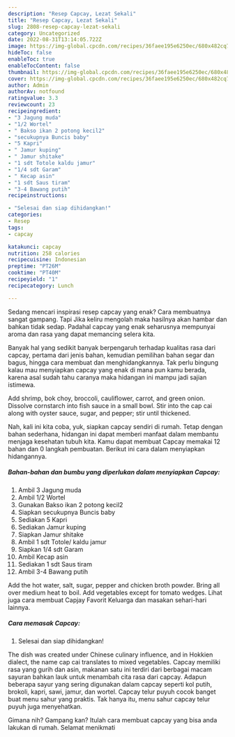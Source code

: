 ```yaml
---
description: "Resep Capcay, Lezat Sekali"
title: "Resep Capcay, Lezat Sekali"
slug: 2808-resep-capcay-lezat-sekali
category: Uncategorized
date: 2022-08-31T13:14:05.722Z
image: https://img-global.cpcdn.com/recipes/36faee195e6250ec/680x482cq70/capcay-foto-resep-utama.jpg
hideToc: false
enableToc: true
enableTocContent: false
thumbnail: https://img-global.cpcdn.com/recipes/36faee195e6250ec/680x482cq70/capcay-foto-resep-utama.jpg
cover: https://img-global.cpcdn.com/recipes/36faee195e6250ec/680x482cq70/capcay-foto-resep-utama.jpg
author: Admin
authorAv: notfound
ratingvalue: 3.3
reviewcount: 23
recipeingredient:
- "3 Jagung muda"
- "1/2 Wortel"
- " Bakso ikan 2 potong kecil2"
- "secukupnya Buncis baby"
- "5 Kapri"
- " Jamur kuping"
- " Jamur shitake"
- "1 sdt Totole kaldu jamur"
- "1/4 sdt Garam"
- " Kecap asin"
- "1 sdt Saus tiram"
- "3-4 Bawang putih"
recipeinstructions:

- "Selesai dan siap dihidangkan!"
categories:
- Resep
tags:
- capcay

katakunci: capcay 
nutrition: 258 calories
recipecuisine: Indonesian
preptime: "PT26M"
cooktime: "PT40M"
recipeyield: "1"
recipecategory: Lunch

---
```



Sedang mencari inspirasi resep capcay yang enak? Cara membuatnya sangat gampang. Tapi Jika keliru mengolah maka hasilnya akan hambar dan bahkan tidak sedap. Padahal capcay yang enak seharusnya mempunyai aroma dan rasa yang dapat memancing selera kita.


Banyak hal yang sedikit banyak berpengaruh terhadap kualitas rasa dari capcay, pertama dari jenis bahan, kemudian pemilihan bahan segar dan bagus, hingga cara membuat dan menghidangkannya. Tak perlu bingung kalau mau menyiapkan capcay yang enak di mana pun kamu berada, karena asal sudah tahu caranya maka hidangan ini mampu jadi sajian istimewa.

Add shrimp, bok choy, broccoli, cauliflower, carrot, and green onion. Dissolve cornstarch into fish sauce in a small bowl. Stir into the cap cai along with oyster sauce, sugar, and pepper; stir until thickened.


Nah, kali ini kita coba, yuk, siapkan capcay sendiri di rumah. Tetap dengan bahan sederhana, hidangan ini dapat memberi manfaat dalam membantu menjaga kesehatan tubuh kita. Kamu dapat membuat Capcay memakai 12 bahan dan 0 langkah pembuatan. Berikut ini cara dalam menyiapkan hidangannya.

<!--inarticleads1-->

##### Bahan-bahan dan bumbu yang diperlukan dalam menyiapkan Capcay:

1. Ambil 3 Jagung muda
1. Ambil 1/2 Wortel
1. Gunakan  Bakso ikan 2 potong kecil2
1. Siapkan secukupnya Buncis baby
1. Sediakan 5 Kapri
1. Sediakan  Jamur kuping
1. Siapkan  Jamur shitake
1. Ambil 1 sdt Totole/ kaldu jamur
1. Siapkan 1/4 sdt Garam
1. Ambil  Kecap asin
1. Sediakan 1 sdt Saus tiram
1. Ambil 3-4 Bawang putih


Add the hot water, salt, sugar, pepper and chicken broth powder. Bring all over medium heat to boil. Add vegetables except for tomato wedges. Lihat juga cara membuat Capjay Favorit Keluarga dan masakan sehari-hari lainnya. 

<!--inarticleads2-->

##### Cara memasak Capcay:


1. Selesai dan siap dihidangkan!

The dish was created under Chinese culinary influence, and in Hokkien dialect, the name cap cai translates to mixed vegetables. Capcay memiliki rasa yang gurih dan asin, makanan satu ini terdiri dari berbagai macam sayuran bahkan lauk untuk menambah cita rasa dari capcay. Adapun beberapa sayur yang sering digunakan dalam capcay seperti kol putih, brokoli, kapri, sawi, jamur, dan wortel. Capcay telur puyuh cocok banget buat menu sahur yang praktis. Tak hanya itu, menu sahur capcay telur puyuh juga menyehatkan. 

Gimana nih? Gampang kan? Itulah cara membuat capcay yang bisa anda lakukan di rumah. Selamat menikmati
